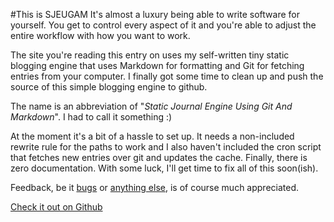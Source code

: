 #This is SJEUGAM
It's almost a luxury being able to write software for yourself. You get to control every aspect of it and you're able to adjust the entire workflow with how you want to work.

The site you're reading this entry on uses my self-written tiny static blogging engine that uses Markdown for formatting and Git for fetching entries from your computer. I finally got some time to clean up and push the source of this simple blogging engine to github. 

The name is an abbreviation of "*Static Journal Engine Using Git And Markdown*". I had to call it something :)

At the moment it's a bit of a hassle to set up. It needs a non-included rewrite rule for the paths to work and I also haven't included the cron script that fetches new entries over git and updates the cache. Finally, there is zero documentation. With some luck, I'll get time to fix all of this soon(ish).

Feedback, be it [bugs](https://github.com/kallepersson/sjeugam/issues) or [anything else](http://twitter.com/kallepersson), is of course much appreciated.

[Check it out on Github](https://github.com/kallepersson/sjeugam)

